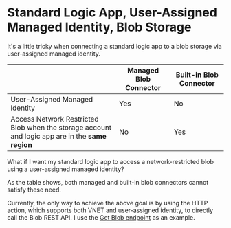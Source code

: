 # Standard Logic App, User-Assigned Managed Identity, Blob Storage

It's a little tricky when connecting a standard logic app to a blob storage via user-assigned managed identity.

|                                                                                                  | Managed Blob Connector | Built-in Blob Connector |
|--------------------------------------------------------------------------------------------------|------------------------|-------------------------|
| User-Assigned Managed Identity                                                                   | Yes                    | No                      |
| Access Network Restricted Blob when the storage account and logic app are in the **same region** | No                     | Yes                     |


What if I want my standard logic app to access a network-restricted blob using a user-assigned managed identity?  

As the table shows, both managed and built-in blob connectors cannot satisfy these need.

Currently, the only way to achieve the above goal is by using the HTTP action, which supports both VNET and user-assigned identity, to directly call the Blob REST API. I use the [Get Blob endpoint](https://learn.microsoft.com/en-us/rest/api/storageservices/get-blob?tabs=microsoft-entra-id) as an example.
